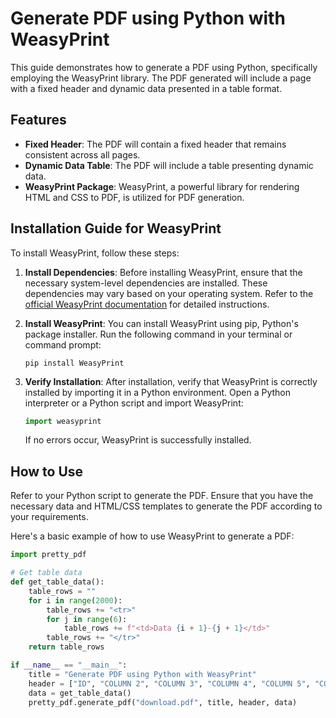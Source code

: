 # Generate PDF using Python with WeasyPrint

This guide demonstrates how to generate a PDF using Python, specifically employing the WeasyPrint library. The PDF generated will include a page with a fixed header and dynamic data presented in a table format.

## Features

- **Fixed Header**: The PDF will contain a fixed header that remains consistent across all pages.
- **Dynamic Data Table**: The PDF will include a table presenting dynamic data.
- **WeasyPrint Package**: WeasyPrint, a powerful library for rendering HTML and CSS to PDF, is utilized for PDF generation.

## Installation Guide for WeasyPrint

To install WeasyPrint, follow these steps:

1. **Install Dependencies**: Before installing WeasyPrint, ensure that the necessary system-level dependencies are installed. These dependencies may vary based on your operating system. Refer to the [official WeasyPrint documentation](https://weasyprint.readthedocs.io/en/stable/install.html#) for detailed instructions.

2. **Install WeasyPrint**: You can install WeasyPrint using pip, Python's package installer. Run the following command in your terminal or command prompt:

    ```
    pip install WeasyPrint
    ```

3. **Verify Installation**: After installation, verify that WeasyPrint is correctly installed by importing it in a Python environment. Open a Python interpreter or a Python script and import WeasyPrint:

    ```python
    import weasyprint
    ```

    If no errors occur, WeasyPrint is successfully installed.

## How to Use

Refer to your Python script to generate the PDF. Ensure that you have the necessary data and HTML/CSS templates to generate the PDF according to your requirements.

Here's a basic example of how to use WeasyPrint to generate a PDF:

```python
import pretty_pdf

# Get table data 
def get_table_data():
    table_rows = ""
    for i in range(2000):
        table_rows += "<tr>"
        for j in range(6):
            table_rows += f"<td>Data {i + 1}-{j + 1}</td>"
        table_rows += "</tr>"
    return table_rows

if __name__ == "__main__":
    title = "Generate PDF using Python with WeasyPrint"
    header = ["ID", "COLUMN 2", "COLUMN 3", "COLUMN 4", "COLUMN 5", "COLUMN 6"]
    data = get_table_data()
    pretty_pdf.generate_pdf("download.pdf", title, header, data)
